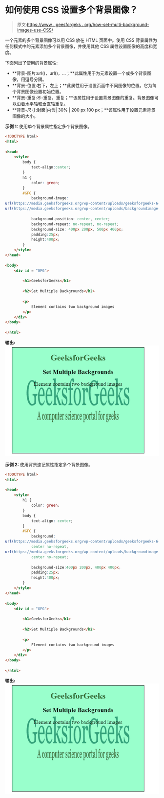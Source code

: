 # 如何使用 CSS 设置多个背景图像？

> 原文:[https://www . geesforgeks . org/how-set-multi-background-images-use-CSS/](https://www.geeksforgeeks.org/how-to-set-multiple-background-images-using-css/)

一个元素的多个背景图像可以用 CSS 放在 HTML 页面中。使用 CSS 背景属性为任何模式中的元素添加多个背景图像，并使用其他 CSS 属性设置图像的高度和宽度。

下面列出了使用的背景属性:

*   **背景-图片:url()，url()，…；**此属性用于为元素设置一个或多个背景图像，用逗号分隔。
*   **背景-位置:右下，左上；**此属性用于设置页面中不同图像的位置。它为每个背景图像设置初始位置。
*   **背景-重复:不-重复，重复；**该属性用于设置背景图像的重复。背景图像可以沿着水平轴和垂直轴重复。
*   **背景-尺寸:封面|内含| 30% | 200 px 100 px；**该属性用于设置元素背景图像的大小。

**示例 1:** 使用单个背景属性指定多个背景图像。

```html
<!DOCTYPE html>
<html>

<head>
    <style> 
        body { 
            text-align:center;
        }
        h1 { 
            color: green; 
        } 
        #GFG {
            background-image: 
url(https://media.geeksforgeeks.org/wp-content/uploads/geeksforgeeks-6-1.png), 
url(https://media.geeksforgeeks.org/wp-content/uploads/backgroundimage-1.png);

            background-position: center, center;
            background-repeat: no-repeat, no-repeat;
            background-size: 400px 200px, 500px 400px;
            padding:25px;
            height:400px;
        }
    </style>
</head>

<body> 
    <div id = "GFG">

        <h1>GeeksforGeeks</h1>

        <h2>Set Multiple Backgrounds</h2>

        <p>
            Element contains two background images
        </p>
    </div>
</body>

</html>                                
```

**输出:**
![](img/4b39bf1871585c462715dddfd10cd148.png)

**示例 2:** 使用背景速记属性指定多个背景图像。

```html
<!DOCTYPE html>
<html>

<head>
    <style> 
        h1 { 
            color: green; 
        } 
        body { 
            text-align: center; 
        } 
        #GFG {
            background: 
url(https://media.geeksforgeeks.org/wp-content/uploads/geeksforgeeks-6-1.png)
            center no-repeat, 
url(https://media.geeksforgeeks.org/wp-content/uploads/backgroundimage-1.png) 
            center no-repeat;

            background-size:400px 200px, 400px 400px;
            padding:25px;
            height:400px;
        }
    </style>
</head>

<body> 
    <div id = "GFG">

        <h1>GeeksforGeeks</h1>

        <h2>Set Multiple Backgrounds</h2>

        <p>
            Element contains two background images
        </p>
    </div>
</body>

</html>                    
```

**输出:**
![](img/4b39bf1871585c462715dddfd10cd148.png)
